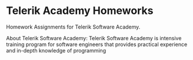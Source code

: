 Telerik  Academy Homeworks
==========================

Homework Assignments for Telerik Software Academy.

About Telerik Software Academy:
Telerik Software Academy is intensive training program for software engineers that provides practical experience and in-depth knowledge of programming

